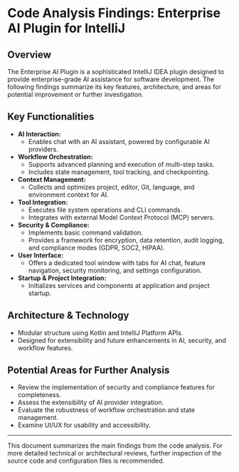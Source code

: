 # Code Analysis Findings: Enterprise AI Plugin for IntelliJ

## Overview
The Enterprise AI Plugin is a sophisticated IntelliJ IDEA plugin designed to provide enterprise-grade AI assistance for software development. The following findings summarize its key features, architecture, and areas for potential improvement or further investigation.

## Key Functionalities
- **AI Interaction:**
  - Enables chat with an AI assistant, powered by configurable AI providers.
- **Workflow Orchestration:**
  - Supports advanced planning and execution of multi-step tasks.
  - Includes state management, tool tracking, and checkpointing.
- **Context Management:**
  - Collects and optimizes project, editor, Git, language, and environment context for AI.
- **Tool Integration:**
  - Executes file system operations and CLI commands.
  - Integrates with external Model Context Protocol (MCP) servers.
- **Security & Compliance:**
  - Implements basic command validation.
  - Provides a framework for encryption, data retention, audit logging, and compliance modes (GDPR, SOC2, HIPAA).
- **User Interface:**
  - Offers a dedicated tool window with tabs for AI chat, feature navigation, security monitoring, and settings configuration.
- **Startup & Project Integration:**
  - Initializes services and components at application and project startup.

## Architecture & Technology
- Modular structure using Kotlin and IntelliJ Platform APIs.
- Designed for extensibility and future enhancements in AI, security, and workflow features.

## Potential Areas for Further Analysis
- Review the implementation of security and compliance features for completeness.
- Assess the extensibility of AI provider integration.
- Evaluate the robustness of workflow orchestration and state management.
- Examine UI/UX for usability and accessibility.

---
This document summarizes the main findings from the code analysis. For more detailed technical or architectural reviews, further inspection of the source code and configuration files is recommended.

